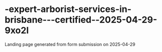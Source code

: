 # -expert-arborist-services-in-brisbane---certified--2025-04-29-9xo2l
Landing page generated from form submission on 2025-04-29
